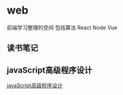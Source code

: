 # web
前端学习整理的空间 包括算法 React Node  Vue
## 读书笔记

## javaScript高级程序设计
[javaScript高级程序设计](./notes/note.md)
